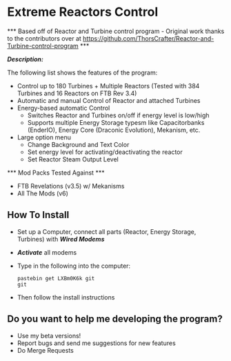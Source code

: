 # Extreme Reactors Control 

*** Based off of Reactor and Turbine control program - Original work thanks to the contributors over at https://github.com/ThorsCrafter/Reactor-and-Turbine-control-program  ***

***Description:***

The following list shows the features of the program:
- Control up to 180 Turbines + Multiple Reactors (Tested with 384 Turbines and 16 Reactors on FTB Rev 3.4)
- Automatic and manual Control of Reactor and attached Turbines
- Energy-based automatic Control
    - Switches Reactor and Turbines on/off if energy level is low/high
    - Supports multiple Energy Storage typesm like Capacitorbanks (EnderIO), Energy Core (Draconic Evolution), Mekanism, etc.
- Large option menu
    - Change Background and Text Color
    - Set energy level for activating/deactivating the reactor
    - Set Reactor Steam Output Level
    
*** Mod Packs Tested Against ***

- FTB Revelations (v3.5) w/ Mekanisms
- All The Mods (v6)

## How To Install
- Set up a Computer, connect all parts (Reactor, Energy Storage, Turbines) with ***Wired Modems***
- ***Activate*** all modems
- Type in the following into the computer:

    ```
    pastebin get LXBm0K6k git
    git
    ```
        
- Then follow the install instructions
    
    
## Do you want to help me developing the program?
- Use my beta versions!
- Report bugs and send me suggestions for new features
- Do Merge Requests

## 
